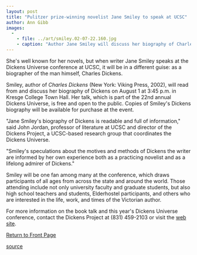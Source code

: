 ```yaml
---
layout: post
title: "Pulitzer prize-winning novelist Jane Smiley to speak at UCSC"
author: Ann Gibb
images:
  -
    - file: ../art/smiley.02-07-22.160.jpg
    - caption: "Author Jane Smiley will discuss her biography of Charles Dickens on August 1 at UCSC."
---
```


She's well known for her novels, but when writer Jane Smiley speaks at the Dickens Universe conference at UCSC, it will be in a different guise: as a biographer of the man himself, Charles Dickens.

Smiley, author of _Charles Dickens_ (New York: Viking Press, 2002), will read from and discuss her biography of Dickens on August 1 at 3:45 p.m. in Kresge College Town Hall. Her talk, which is part of the 22nd annual Dickens Universe, is free and open to the public. Copies of Smiley's Dickens biography will be available for purchase at the event.  

"Jane Smiley's biography of Dickens is readable and full of information," said John Jordan, professor of literature at UCSC and director of the Dickens Project, a UCSC-based research group that coordinates the Dickens Universe.

"Smiley's speculations about the motives and methods of Dickens the writer are informed by her own experience both as a practicing novelist and as a lifelong admirer of Dickens."  

Smiley will be one fan among many at the conference, which draws participants of all ages from across the state and around the world. Those attending include not only university faculty and graduate students, but also high school teachers and students, Elderhostel participants, and others who are interested in the life, work, and times of the Victorian author.   

For more information on the book talk and this year's Dickens Universe conference, contact the Dickens Project at (831) 459-2103 or visit the [web site][1].

  

[Return to Front Page][2]

[1]: http://humwww.ucsc.edu/dickens/
[2]: http://currents.ucsc.edu/

[source](http://www1.ucsc.edu/currents/02-03/07-22/dickens.html "Permalink to dickens")

